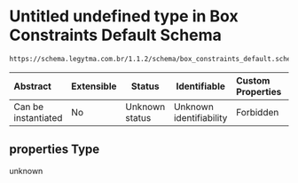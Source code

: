 # Untitled undefined type in Box Constraints Default Schema

```txt
https://schema.legytma.com.br/1.1.2/schema/box_constraints_default.schema.json#/properties
```




| Abstract            | Extensible | Status         | Identifiable            | Custom Properties | Additional Properties | Access Restrictions | Defined In                                                                                                    |
| :------------------ | ---------- | -------------- | ----------------------- | :---------------- | --------------------- | ------------------- | ------------------------------------------------------------------------------------------------------------- |
| Can be instantiated | No         | Unknown status | Unknown identifiability | Forbidden         | Allowed               | none                | [box_constraints_default.schema.json\*](../schema/box_constraints_default.schema.json) |

## properties Type

unknown
